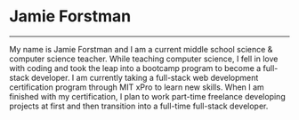 # Jamie Forstman

_________________________________________________________________________

My name is Jamie Forstman and I am a current middle school science & computer science teacher.  While teaching computer science, I fell in love with coding and took the leap into a bootcamp program to become a full-stack developer.  I am currently taking a full-stack web development certification program through MIT xPro to learn new skills.  When I am finished with my certification, I plan to work part-time freelance developing projects at first and then transition into a full-time full-stack developer.  
